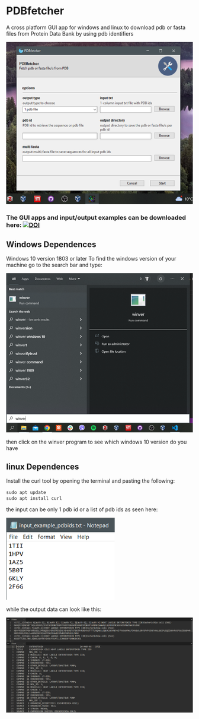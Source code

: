 # PDBfetcher
A cross platform GUI app for windows and linux to download pdb or fasta files from Protein Data Bank by using pdb identifiers

![](img/program_gui.png)

### The GUI apps and input/output examples can be downloaded here: [![DOI](https://zenodo.org/badge/DOI/10.5281/zenodo.7686299.svg)](https://doi.org/10.5281/zenodo.7686299)

## Windows Dependences
Windows 10 version 1803 or later
To find the windows version of your machine go to the search bar and type:

![](img/find_windows_version.png)

then click on the winver program to see which windows 10 version do you have  

## linux Dependences
Install the curl tool by opening the terminal and pasting the following: 

```shell
sudo apt update
sudo apt install curl
```  
the input can be only 1 pdb id or a list of pdb ids as seen here:

![](img/input_example.png) 

while the output data can look like this:

![](img/output_example.png) 



